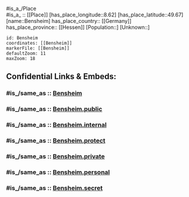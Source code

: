 ﻿---
confidential: public
isDeleted: false
location:
- 49.67
- 8.62
mapmarker: city
mapzoom:
- 7
- 12
SpocWebEntityId: 29102
tags:
- geo/City
type: City
---

#is_a_/Place  
#is_a_ :: [[Place]] 
[has_place_longitude::8.62] 
[has_place_latitude::49.67] 
[name::Bensheim] 
has_place_country:: [[Germany]]  
has_place_province:: [[Hessen]] 
[Population::] 
[Unknown::] 


```leaflet
id: Bensheim
coordinates: [[Bensheim]] 
markerFile: [[Bensheim]] 
defaultZoom: 11 
maxZoom: 18
```


## Confidential Links & Embeds: 

### #is_/same_as :: [Bensheim](/_Standards/Earth/Continent/Europe/Europe~Central/Germany/Germany~West/Hessen/counties~Hessen/Bergstraße/cities~Bergstraße/Bensheim.md) 

### #is_/same_as :: [Bensheim.public](/_public/Earth/Continent/Europe/Europe~Central/Germany/Germany~West/Hessen/counties~Hessen/Bergstraße/cities~Bergstraße/Bensheim.public.md) 

### #is_/same_as :: [Bensheim.internal](/_internal/Earth/Continent/Europe/Europe~Central/Germany/Germany~West/Hessen/counties~Hessen/Bergstraße/cities~Bergstraße/Bensheim.internal.md) 

### #is_/same_as :: [Bensheim.protect](/_protect/Earth/Continent/Europe/Europe~Central/Germany/Germany~West/Hessen/counties~Hessen/Bergstraße/cities~Bergstraße/Bensheim.protect.md) 

### #is_/same_as :: [Bensheim.private](/_private/Earth/Continent/Europe/Europe~Central/Germany/Germany~West/Hessen/counties~Hessen/Bergstraße/cities~Bergstraße/Bensheim.private.md) 

### #is_/same_as :: [Bensheim.personal](/_personal/Earth/Continent/Europe/Europe~Central/Germany/Germany~West/Hessen/counties~Hessen/Bergstraße/cities~Bergstraße/Bensheim.personal.md) 

### #is_/same_as :: [Bensheim.secret](/_secret/Earth/Continent/Europe/Europe~Central/Germany/Germany~West/Hessen/counties~Hessen/Bergstraße/cities~Bergstraße/Bensheim.secret.md)

